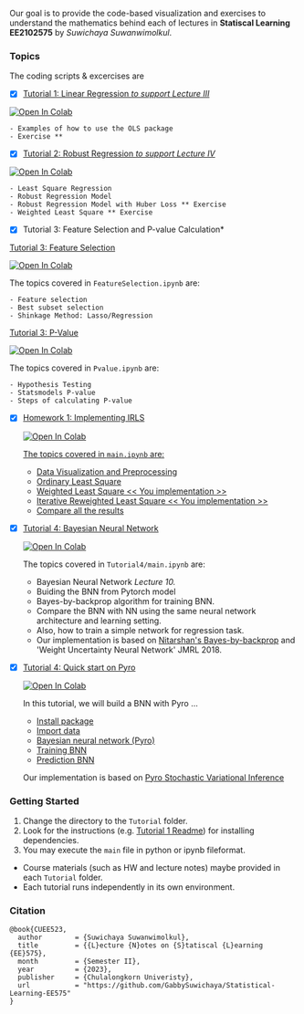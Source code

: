  

Our goal is to provide the code-based visualization and exercises to understand the mathematics behind each of lectures in **Statiscal Learning EE2102575** by *Suwichaya Suwanwimolkul*.

 
### Topics

The coding scripts & excercises are 

- [x] [Tutorial 1:  Linear Regression *to support Lecture III* ](Tutorial1/main.ipynb) 

<a target="_blank" href="https://colab.research.google.com/github/GabbySuwichaya/Statistical-Learning-EE575/blob/master/Tutorial1/main.ipynb">
  <img src="https://colab.research.google.com/assets/colab-badge.svg" alt="Open In Colab"/>
</a>

    - Examples of how to use the OLS package
    - Exercise **
  
- [x] [Tutorial 2: Robust Regression *to support Lecture IV*](Tutorial2/main.ipynb) 

<a target="_blank" href="https://colab.research.google.com/github/GabbySuwichaya/Statistical-Learning-EE575/blob/master/Tutorial2/main.ipynb">
  <img src="https://colab.research.google.com/assets/colab-badge.svg" alt="Open In Colab"/>
</a>

    - Least Square Regression 
    - Robust Regression Model 
    - Robust Regression Model with Huber Loss ** Exercise 
    - Weighted Least Square ** Exercise

- [x] Tutorial 3: Feature Selection and P-value Calculation*

[Tutorial 3: Feature Selection](Tutorial3/FeatureSelection.ipynb)
  
  <a target="_blank" href="https://colab.research.google.com/github/GabbySuwichaya/Statistical-Learning-EE575/blob/master/Tutorial3/FeatureSelection.ipynb">
    <img src="https://colab.research.google.com/assets/colab-badge.svg" alt="Open In Colab"/>
  </a>

  The topics covered in `FeatureSelection.ipynb` are:  

    - Feature selection  
    - Best subset selection 
    - Shinkage Method: Lasso/Regression  

  [Tutorial 3: P-Value](Tutorial3/Pvalue.ipynb)

  <a target="_blank" href="https://colab.research.google.com/github/GabbySuwichaya/Statistical-Learning-EE575/blob/master/Tutorial3/Pvalue.ipynb">
    <img src="https://colab.research.google.com/assets/colab-badge.svg" alt="Open In Colab"/>
  </a> 
    
  The topics covered in `Pvalue.ipynb`  are: 

    - Hypothesis Testing
    - Statsmodels P-value
    - Steps of calculating P-value

- [x] [Homework 1: Implementing IRLS](Homework1/main.ipynb)

  <a target="_blank" href="https://colab.research.google.com/github/GabbySuwichaya/Statistical-Learning-EE575/blob/master/Homework1/main.ipynb">
    <img src="https://colab.research.google.com/assets/colab-badge.svg" alt="Open In Colab"/>

  The topics covered in `main.ipynb`  are: 

  - Data Visualization and Preprocessing
  - Ordinary Least Square  
  - Weighted Least Square << You implementation >>  
  - Iterative Reweighted Least Square   << You implementation >> 
  - Compare all the results 
    
- [x] [Tutorial 4: Bayesian Neural Network](Tutorial4/main.ipynb)

  <a target="_blank" href="https://colab.research.google.com/github/GabbySuwichaya/Statistical-Learning-EE575/blob/master/Tutorial4/main.ipynb">
    <img src="https://colab.research.google.com/assets/colab-badge.svg" alt="Open In Colab"/>
  </a>

  The topics covered in `Tutorial4/main.ipynb`  are: 

    - Bayesian Neural Network *Lecture 10.*
    - Buiding the BNN from Pytorch model
    - Bayes-by-backprop algorithm for training BNN. 
    - Compare the BNN with NN using the same neural network architecture and learning setting.
    - Also, how to train a simple network for regression task. 
    - Our implementation is based on [Nitarshan's Bayes-by-backprop](https://github.com/nitarshan/bayes-by-backprop) and 'Weight Uncertainty Neural Network' JMRL 2018. 

- [x] [Tutorial 4: Quick start on Pyro](Tutorial4/Pyro_quickstart.ipynb)

  <a target="_blank" href="https://colab.research.google.com/github/GabbySuwichaya/Statistical-Learning-EE575/blob/master/Tutorial4/Pyro_quickstart.ipynb">
    <img src="https://colab.research.google.com/assets/colab-badge.svg" alt="Open In Colab"/>
  </a>

  In this tutorial, we will build a BNN with Pyro ...
   
  - [Install package](#installing-package)
  - [Import data](#import-data) 
  - [Bayesian neural network (Pyro)](#bayesian-neural-network-Pyro)    
  - [Training BNN](#training-bnn) 
  - [Prediction BNN](#prediction)

  Our implementation is based on [Pyro Stochastic Variational Inference](https://pyro.ai/examples/bayesian_regression.html#Bayesian-Regression-with-Pyro%E2%80%99s-Stochastic-Variational-Inference-(SVI)) 

### Getting Started

1. Change the directory to the `Tutorial` folder.
2. Look for the  instructions (e.g. [Tutorial 1 Readme](TutorialX/Readme.md)) for installing dependencies. 
3. You may execute the `main` file in python or ipynb fileformat. 

* Course materials (such as HW and lecture notes) maybe provided in each `Tutorial` folder. 
* Each tutorial runs independently in its own environment. 

### Citation 

```
@book{CUEE523,
  author        = {Suwichaya Suwanwimolkul},
  title         = {{L}ecture {N}otes on {S}tatiscal {L}earning {EE}575},
  month         = {Semester II},
  year          = {2023},
  publisher     = {Chulalongkorn Univeristy},
  url           = "https://github.com/GabbySuwichaya/Statistical-Learning-EE575"
}
```